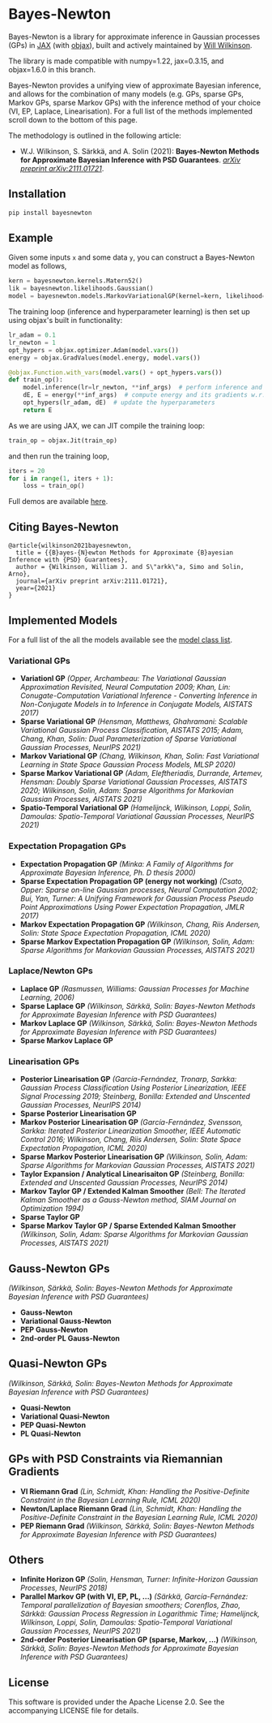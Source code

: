 # Bayes-Newton

Bayes-Newton is a library for approximate inference in Gaussian processes (GPs) in [JAX](https://github.com/google/jax) (with [objax](https://github.com/google/objax)), built and actively maintained by [Will Wilkinson](https://wil-j-wil.github.io/).

The library is made compatible with numpy=1.22, jax=0.3.15, and objax=1.6.0 in this branch.

Bayes-Newton provides a unifying view of approximate Bayesian inference, and allows for the combination of many models (e.g. GPs, sparse GPs, Markov GPs, sparse Markov GPs) with the inference method of your choice (VI, EP, Laplace, Linearisation). For a full list of the methods implemented scroll down to the bottom of this page.

The methodology is outlined in the following article:
* W.J. Wilkinson, S. Särkkä, and A. Solin (2021): **Bayes-Newton Methods for Approximate Bayesian Inference with PSD Guarantees**. [*arXiv preprint arXiv:2111.01721*](https://arxiv.org/abs/2111.01721).

## Installation
```bash
pip install bayesnewton
```

## Example
Given some inputs `x` and some data `y`, you can construct a Bayes-Newton model as follows,
```python
kern = bayesnewton.kernels.Matern52()
lik = bayesnewton.likelihoods.Gaussian()
model = bayesnewton.models.MarkovVariationalGP(kernel=kern, likelihood=lik, X=x, Y=y)
```
The training loop (inference and hyperparameter learning) is then set up using objax's built in functionality:
```python
lr_adam = 0.1
lr_newton = 1
opt_hypers = objax.optimizer.Adam(model.vars())
energy = objax.GradValues(model.energy, model.vars())

@objax.Function.with_vars(model.vars() + opt_hypers.vars())
def train_op():
    model.inference(lr=lr_newton, **inf_args)  # perform inference and update variational params
    dE, E = energy(**inf_args)  # compute energy and its gradients w.r.t. hypers
    opt_hypers(lr_adam, dE)  # update the hyperparameters
    return E
```
As we are using JAX, we can JIT compile the training loop:
```python
train_op = objax.Jit(train_op)
```
and then run the training loop,
```python
iters = 20
for i in range(1, iters + 1):
    loss = train_op()
```
Full demos are available [here](https://github.com/AaltoML/BayesNewton/tree/main/demos).

## Citing Bayes-Newton

```
@article{wilkinson2021bayesnewton,
  title = {{B}ayes-{N}ewton Methods for Approximate {B}ayesian Inference with {PSD} Guarantees},
  author = {Wilkinson, William J. and S\"arkk\"a, Simo and Solin, Arno},
  journal={arXiv preprint arXiv:2111.01721},
  year={2021}
}
```

## Implemented Models
For a full list of the all the models available see the [model class list](https://github.com/AaltoML/BayesNewton/blob/main/bayesnewton/models.py).

### Variational GPs
 - **Variationl GP** *(Opper, Archambeau: The Variational Gaussian Approximation Revisited, Neural Computation 2009; Khan, Lin: Conugate-Computation Variational Inference - Converting Inference in Non-Conjugate Models in to Inference in Conjugate Models, AISTATS 2017)*
 - **Sparse Variational GP** *(Hensman, Matthews, Ghahramani: Scalable Variational Gaussian Process Classification, AISTATS 2015; Adam, Chang, Khan, Solin: Dual Parameterization of Sparse Variational Gaussian Processes, NeurIPS 2021)*
 - **Markov Variational GP** *(Chang, Wilkinson, Khan, Solin: Fast Variational Learning in State Space Gaussian Process Models, MLSP 2020)*
 - **Sparse Markov Variational GP** *(Adam, Eleftheriadis, Durrande, Artemev, Hensman: Doubly Sparse Variational Gaussian Processes, AISTATS 2020; Wilkinson, Solin, Adam: Sparse Algorithms for Markovian Gaussian Processes, AISTATS 2021)*
 - **Spatio-Temporal Variational GP** *(Hamelijnck, Wilkinson, Loppi, Solin, Damoulas: Spatio-Temporal Variational Gaussian Processes, NeurIPS 2021)*
### Expectation Propagation GPs
 - **Expectation Propagation GP** *(Minka: A Family of Algorithms for Approximate Bayesian Inference, Ph. D thesis 2000)*
 - **Sparse Expectation Propagation GP (energy not working)** *(Csato, Opper: Sparse on-line Gaussian processes, Neural Computation 2002; Bui, Yan, Turner: A Unifying Framework for Gaussian Process Pseudo Point Approximations Using Power Expectation Propagation, JMLR 2017)*
 - **Markov Expectation Propagation GP** *(Wilkinson, Chang, Riis Andersen, Solin: State Space Expectation Propagation, ICML 2020)*
 - **Sparse Markov Expectation Propagation GP** *(Wilkinson, Solin, Adam: Sparse Algorithms for Markovian Gaussian Processes, AISTATS 2021)*
### Laplace/Newton GPs
 - **Laplace GP** *(Rasmussen, Williams: Gaussian Processes for Machine Learning, 2006)*
 - **Sparse Laplace GP** *(Wilkinson, Särkkä, Solin: Bayes-Newton Methods for Approximate Bayesian Inference with PSD Guarantees)*
 - **Markov Laplace GP** *(Wilkinson, Särkkä, Solin: Bayes-Newton Methods for Approximate Bayesian Inference with PSD Guarantees)*
 - **Sparse Markov Laplace GP**
### Linearisation GPs
 - **Posterior Linearisation GP** *(García-Fernández, Tronarp, Sarkka: Gaussian Process Classification Using Posterior Linearization, IEEE Signal Processing 2019; Steinberg, Bonilla: Extended and Unscented Gaussian Processes, NeurIPS 2014)*
 - **Sparse Posterior Linearisation GP**
 - **Markov Posterior Linearisation GP** *(García-Fernández, Svensson, Sarkka: Iterated Posterior Linearization Smoother, IEEE Automatic Control 2016; Wilkinson, Chang, Riis Andersen, Solin: State Space Expectation Propagation, ICML 2020)*
 - **Sparse Markov Posterior Linearisation GP** *(Wilkinson, Solin, Adam: Sparse Algorithms for Markovian Gaussian Processes, AISTATS 2021)*
 - **Taylor Expansion / Analytical Linearisaiton GP** *(Steinberg, Bonilla: Extended and Unscented Gaussian Processes, NeurIPS 2014)*
 - **Markov Taylor GP / Extended Kalman Smoother** *(Bell: The Iterated Kalman Smoother as a Gauss-Newton method, SIAM Journal on Optimization 1994)*
 - **Sparse Taylor GP**
 - **Sparse Markov Taylor GP / Sparse Extended Kalman Smoother** *(Wilkinson, Solin, Adam: Sparse Algorithms for Markovian Gaussian Processes, AISTATS 2021)*

## Gauss-Newton GPs
*(Wilkinson, Särkkä, Solin: Bayes-Newton Methods for Approximate Bayesian Inference with PSD Guarantees)*
 - **Gauss-Newton** 
 - **Variational Gauss-Newton**
 - **PEP Gauss-Newton**
 - **2nd-order PL Gauss-Newton**

## Quasi-Newton GPs
*(Wilkinson, Särkkä, Solin: Bayes-Newton Methods for Approximate Bayesian Inference with PSD Guarantees)*
 - **Quasi-Newton** 
 - **Variational Quasi-Newton**
 - **PEP Quasi-Newton**
 - **PL Quasi-Newton**

## GPs with PSD Constraints via Riemannian Gradients
 - **VI Riemann Grad** *(Lin, Schmidt, Khan: Handling the Positive-Definite Constraint in the Bayesian Learning Rule, ICML 2020)*
 - **Newton/Laplace Riemann Grad** *(Lin, Schmidt, Khan: Handling the Positive-Definite Constraint in the Bayesian Learning Rule, ICML 2020)*
 - **PEP Riemann Grad** *(Wilkinson, Särkkä, Solin: Bayes-Newton Methods for Approximate Bayesian Inference with PSD Guarantees)*

## Others

 - **Infinite Horizon GP** *(Solin, Hensman, Turner: Infinite-Horizon Gaussian Processes, NeurIPS 2018)*
 - **Parallel Markov GP (with VI, EP, PL, ...)** *(Särkkä, García-Fernández: Temporal parallelization of Bayesian smoothers; Corenflos, Zhao, Särkkä: Gaussian Process Regression in Logarithmic Time; Hamelijnck, Wilkinson, Loppi, Solin, Damoulas: Spatio-Temporal Variational Gaussian Processes, NeurIPS 2021)*
 - **2nd-order Posterior Linearisation GP (sparse, Markov, ...)** *(Wilkinson, Särkkä, Solin: Bayes-Newton Methods for Approximate Bayesian Inference with PSD Guarantees)*

## License

This software is provided under the Apache License 2.0. See the accompanying LICENSE file for details.
